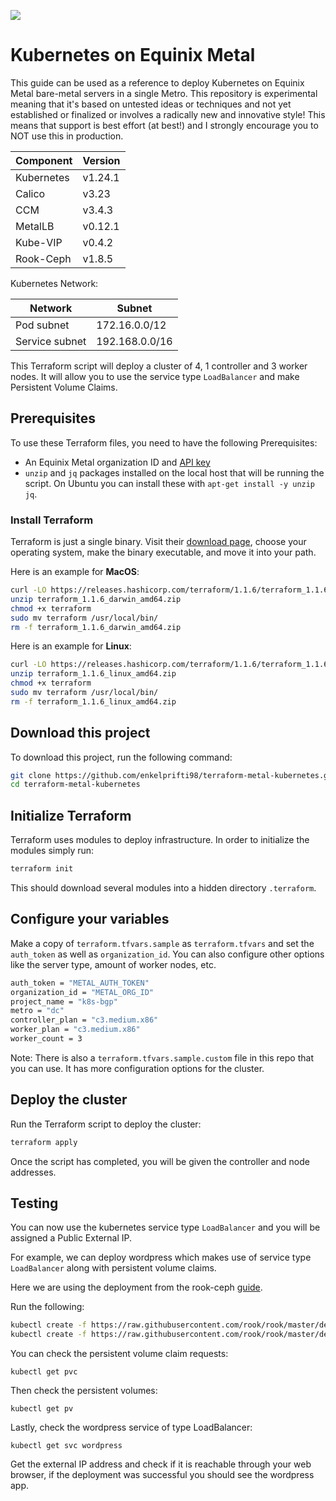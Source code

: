 ![](https://img.shields.io/badge/Stability-Experimental-red.svg)

Kubernetes on Equinix Metal
===========================

This guide can be used as a reference to deploy Kubernetes on Equinix Metal bare-metal servers in a single Metro.  This repository is experimental meaning that it's based on untested ideas or techniques and not yet established or finalized or involves a radically new and innovative style! This means that support is best effort (at best!) and I strongly encourage you to NOT use this in production.

| Component  | Version |
| ---------- | ------- |
| Kubernetes | v1.24.1 |
| Calico     | v3.23   |
| CCM        | v3.4.3  |
| MetalLB    | v0.12.1 |
| Kube-VIP   | v0.4.2  |
| Rook-Ceph  | v1.8.5  |

Kubernetes Network:

| Network                  | Subnet           |
| ------------------------ | ---------------- |
| Pod subnet               | 172.16.0.0/12    |
| Service subnet           | 192.168.0.0/16   |


This Terraform script will deploy a cluster of 4, 1 controller and 3 worker nodes. It will allow you to use the service type `LoadBalancer` and make Persistent Volume Claims.


## Prerequisites

To use these Terraform files, you need to have the following Prerequisites:

- An Equinix Metal organization ID and [API key](https://metal.equinix.com/developers/api/)
- `unzip` and `jq` packages installed on the local host that will be running the script. On Ubuntu you can install these with `apt-get install -y unzip jq`.


### Install Terraform

Terraform is just a single binary. Visit their [download page](https://www.terraform.io/downloads.html), choose your operating system, make the binary executable, and move it into your path.

Here is an example for **MacOS**:

```bash
curl -LO https://releases.hashicorp.com/terraform/1.1.6/terraform_1.1.6_darwin_amd64.zip
unzip terraform_1.1.6_darwin_amd64.zip
chmod +x terraform
sudo mv terraform /usr/local/bin/
rm -f terraform_1.1.6_darwin_amd64.zip
```

Here is an example for **Linux**:

```bash
curl -LO https://releases.hashicorp.com/terraform/1.1.6/terraform_1.1.6_linux_amd64.zip
unzip terraform_1.1.6_linux_amd64.zip
chmod +x terraform
sudo mv terraform /usr/local/bin/
rm -f terraform_1.1.6_linux_amd64.zip
```

## Download this project

To download this project, run the following command:

```bash
git clone https://github.com/enkelprifti98/terraform-metal-kubernetes.git
cd terraform-metal-kubernetes
```

## Initialize Terraform

Terraform uses modules to deploy infrastructure. In order to initialize the modules simply run:

```sh
terraform init
```

This should download several modules into a hidden directory `.terraform`.


## Configure your variables

Make a copy of `terraform.tfvars.sample` as `terraform.tfvars`  and set the `auth_token` as well as `organization_id`. You can also configure other options like the server type, amount of worker nodes, etc.

```sh
auth_token = "METAL_AUTH_TOKEN"
organization_id = "METAL_ORG_ID"
project_name = "k8s-bgp"
metro = "dc"
controller_plan = "c3.medium.x86"
worker_plan = "c3.medium.x86"
worker_count = 3
```

Note: There is also a `terraform.tfvars.sample.custom` file in this repo that you can use. It has more configuration options for the cluster.

## Deploy the cluster

Run the Terraform script to deploy the cluster:

```sh
terraform apply
```

Once the script has completed, you will be given the controller and node addresses.

## Testing

You can now use the kubernetes service type `LoadBalancer` and you will be assigned a Public External IP.

For example, we can deploy wordpress which makes use of service type `LoadBalancer` along with persistent volume claims.
 
Here we are using the deployment from the rook-ceph [guide](https://rook.io/docs/rook/v1.7/ceph-block.html#consume-the-storage-wordpress-sample).

Run the following:

```sh
kubectl create -f https://raw.githubusercontent.com/rook/rook/master/deploy/examples/mysql.yaml
kubectl create -f https://raw.githubusercontent.com/rook/rook/master/deploy/examples/wordpress.yaml
```

You can check the persistent volume claim requests:

`kubectl get pvc`

Then check the persistent volumes:

`kubectl get pv`

Lastly, check the wordpress service of type LoadBalancer:

`kubectl get svc wordpress`

Get the external IP address and check if it is reachable through your web browser, if the deployment was successful you should see the wordpress app.
